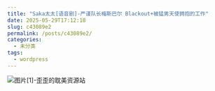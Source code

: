 ```yaml
---
title: "Saka太太[语音剧]-严谨队长梅斯巴尔 Blackout+被猛男天使拥抱的工作"
date: 2025-05-29T17:12:18
slug: c43089e2
permalink: /posts/c43089e2/
categories:
  - 未分类
tags:
  - wordpress
---
```


![图片[1]-歪歪的耽美资源站](/images/wp/c43089e2-04e7dac9.jpg)
